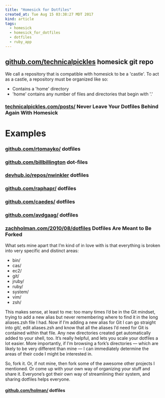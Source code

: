 ```yaml
---
title: "Homesick for Dotfiles"
created_at: Tue Aug 15 03:38:27 MDT 2017
kind: article
tags:
  - homesick
  - homesick_for_dotfiles
  - dotfiles
  - ruby_app
---
```


<h2>
  <a href="https://github.com/technicalpickles/homesick" target="_blank">github.com/technicalpickles</a>
  homesick git repo
</h2>

We call a repository that is compatible with homesick to be a 'castle'. To
act as a castle, a repository must be organized like so:

<ul>
  <li>Contains a 'home' directory</li>
  <li>'home' contains any number of files and directories that begin with '.'</li>
</ul>

<h3>
  <a href="http://technicalpickles.com/posts/never-leave-your-dotfiles-behind-again-with-homesick" target="_blank">technicalpickles.com/posts/</a>
  Never Leave Your Dotfiles Behind Again With Homesick
</h3>

<h1>Examples</h1>

<h3>
  <a href="https://github.com/rtomayko/dotfiles" target="_blank">github.com/rtomayko/</a>
  dotfiles
</h3>

<h3>
  <a href="https://github.com/billbillington/dot-files" target="_blank">github.com/billbillington</a>
  dot-files
</h3>

<h3>
  <a href="https://devhub.io/repos/nwinkler-dotfiles" target="_blank">devhub.io/repos/nwinkler</a>
  dotfiles
</h3>

<h3>
  <a href="https://github.com/raphapr/dotfiles" target="_blank">github.com/raphapr/</a>
  dotfiles
</h3>

<h3>
  <a href="https://github.com/caedes/dotfiles" target="_blank">github.com/caedes/</a>
  dotfiles
</h3>

<h3>
  <a href="https://github.com/avdgaag/dotfiles" target="_blank">github.com/avdgaag/</a>
  dotfiles
</h3>

<h3>
  <a href="https://zachholman.com/2010/08/dotfiles-are-meant-to-be-forked/" target="_blank">zachholman.com/2010/08/dotfiles</a>
  Dotfiles Are Meant to Be Forked
</h3>

What sets mine apart that I’m kind of in love with is that everything
is broken into very specific and distinct areas:

<ul>
  <li>bin/</li>
  <li>cas/</li>
  <li>ec2/</li>
  <li>git/</li>
  <li>jruby/</li>
  <li>ruby/</li>
  <li>system/</li>
  <li>vim/</li>
  <li>zsh/</li>
</ul>

This makes sense, at least to me: too many times I’d be in the Git
mindset, trying to add a new alias but never remembering where to find
it in the long aliases.zsh file I had. Now if I’m adding a new alias
for Git I can go straight into git/, edit aliases.zsh and know that all
the aliases I’d need for Git is contained within that file. Any new
directories created get automatically added to your shell, too. It’s
really helpful, and lets you scale your dotfiles a lot easier. More
importantly, if I’m browsing a fork’s directories — which are
likely to be very different than mine — I can immediately determine
the areas of their code I might be interested in.

So, fork it. Or, if not mine, then fork some of the awesome other projects
I mentioned. Or come up with your own way of organizing your stuff and
share it. Everyone’s got their own way of streamlining their system,
and sharing dotfiles helps everyone.

<h4>
  <a href="https://github.com/holman/dotfiles" target="_blank">github.com/holman/</a>
  dotfiles
</h4>

<!--
html boilerplate
<a href="" target="_blank"></a>
<a name=""></a>
<img src="" width="400px">
<ul>
  <li></li>
</ul>
<pre>
</pre>
<pre><code>
</code></pre>
<math xmlns='http://www.w3.org/1998/Math/MathML' display='block'>
</math>
-->
